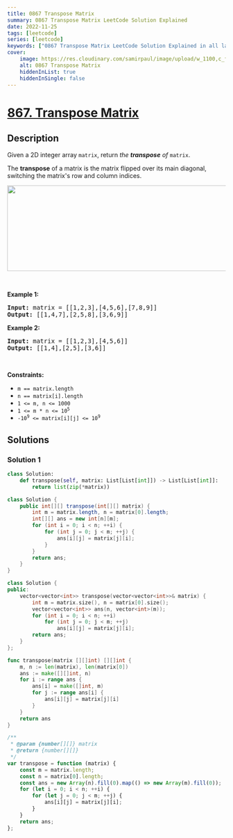 ```yaml
---
title: 0867 Transpose Matrix
summary: 0867 Transpose Matrix LeetCode Solution Explained
date: 2022-11-25
tags: [leetcode]
series: [leetcode]
keywords: ["0867 Transpose Matrix LeetCode Solution Explained in all languages", "0867 Transpose Matrix", "LeetCode", "leetcode solution in Python3 C++ Java Go PHP Ruby Swift TypeScript Rust C# JavaScript C", "GeeksforGeeks", "InterviewBit", "Coding Ninjas", "HackerRank", "HackerEarth", "CodeChef", "TopCoder", "AlgoExpert", "freeCodeCamp", "Codeforces", "GitHub", "AtCoder", "Samir Paul"]
cover:
    image: https://res.cloudinary.com/samirpaul/image/upload/w_1100,c_fit,co_rgb:FFFFFF,l_text:Arial_75_bold:0867 Transpose Matrix - Solution Explained/problem-solving.webp
    alt: 0867 Transpose Matrix
    hiddenInList: true
    hiddenInSingle: false
---
```



# [867. Transpose Matrix](https://leetcode.com/problems/transpose-matrix)


## Description

<p>Given a 2D integer array <code>matrix</code>, return <em>the <strong>transpose</strong> of</em> <code>matrix</code>.</p>

<p>The <strong>transpose</strong> of a matrix is the matrix flipped over its main diagonal, switching the matrix&#39;s row and column indices.</p>

<p><img alt="" src="https://spcdn.pages.dev/leetcode/problems/0867.Transpose%20Matrix/images/hint_transpose.png" style="width: 600px; height: 197px;" /></p>

<p>&nbsp;</p>
<p><strong class="example">Example 1:</strong></p>

<pre>
<strong>Input:</strong> matrix = [[1,2,3],[4,5,6],[7,8,9]]
<strong>Output:</strong> [[1,4,7],[2,5,8],[3,6,9]]
</pre>

<p><strong class="example">Example 2:</strong></p>

<pre>
<strong>Input:</strong> matrix = [[1,2,3],[4,5,6]]
<strong>Output:</strong> [[1,4],[2,5],[3,6]]
</pre>

<p>&nbsp;</p>
<p><strong>Constraints:</strong></p>

<ul>
	<li><code>m == matrix.length</code></li>
	<li><code>n == matrix[i].length</code></li>
	<li><code>1 &lt;= m, n &lt;= 1000</code></li>
	<li><code>1 &lt;= m * n &lt;= 10<sup>5</sup></code></li>
	<li><code>-10<sup>9</sup> &lt;= matrix[i][j] &lt;= 10<sup>9</sup></code></li>
</ul>

## Solutions

### Solution 1

<!-- tabs:start -->

```python
class Solution:
    def transpose(self, matrix: List[List[int]]) -> List[List[int]]:
        return list(zip(*matrix))
```

```java
class Solution {
    public int[][] transpose(int[][] matrix) {
        int m = matrix.length, n = matrix[0].length;
        int[][] ans = new int[n][m];
        for (int i = 0; i < n; ++i) {
            for (int j = 0; j < m; ++j) {
                ans[i][j] = matrix[j][i];
            }
        }
        return ans;
    }
}
```

```cpp
class Solution {
public:
    vector<vector<int>> transpose(vector<vector<int>>& matrix) {
        int m = matrix.size(), n = matrix[0].size();
        vector<vector<int>> ans(n, vector<int>(m));
        for (int i = 0; i < n; ++i)
            for (int j = 0; j < m; ++j)
                ans[i][j] = matrix[j][i];
        return ans;
    }
};
```

```go
func transpose(matrix [][]int) [][]int {
	m, n := len(matrix), len(matrix[0])
	ans := make([][]int, n)
	for i := range ans {
		ans[i] = make([]int, m)
		for j := range ans[i] {
			ans[i][j] = matrix[j][i]
		}
	}
	return ans
}
```

```js
/**
 * @param {number[][]} matrix
 * @return {number[][]}
 */
var transpose = function (matrix) {
    const m = matrix.length;
    const n = matrix[0].length;
    const ans = new Array(n).fill(0).map(() => new Array(m).fill(0));
    for (let i = 0; i < n; ++i) {
        for (let j = 0; j < m; ++j) {
            ans[i][j] = matrix[j][i];
        }
    }
    return ans;
};
```

<!-- tabs:end -->

<!-- end -->
